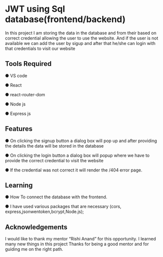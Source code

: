 
#  JWT using Sql database(frontend/backend)

In this project I am storing the data in the database and from their based on correct credential allowing the user to use the website.
And if the user is not available we can add the user by sigup and after that he/she can login with that credentials to visit our website




## Tools Required
● VS code

● React

● react-router-dom

● Node js

● Express js



## Features
● On clicking the signup button a dialog box will pop up and after providing
the details the data will be stored in the database

● On clicking the login button a dialog box will popup
 where we have to provide the  correct credential to visit the 
 website

 ● If the credential was not correct it will render the /404 error page.



## Learning

● How To connect the database with the frontend.

● I have used various packages that
 are necessary (cors, express,jsonwentoken,bcrypt,Node.js);




## Acknowledgements


I would like to thank my mentor “Rishi Anand” for this
opportunity. I learned many new things in this project
Thanks for being a good mentor and for guiding me on
the right path.









